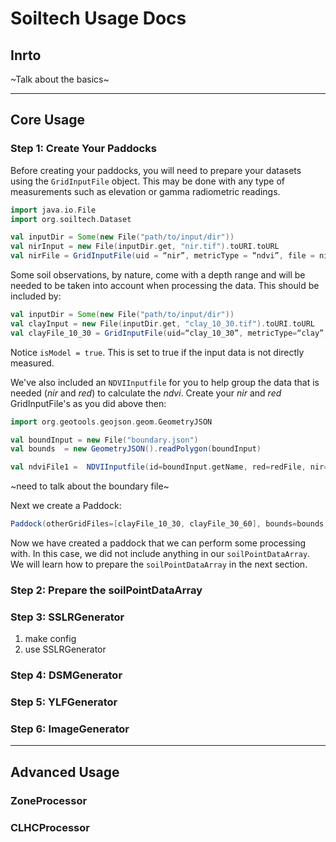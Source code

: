 # Soiltech Usage Docs

## Inrto

~Talk about the basics~

---

## Core Usage

### Step 1: Create Your Paddocks 

Before creating your paddocks, you will need to prepare your datasets using the `GridInputFile` object. This may be done with any type of measurements such as elevation or gamma radiometric readings. 


```scala
import java.io.File
import org.soiltech.Dataset

val inputDir = Some(new File("path/to/input/dir"))
val nirInput = new File(inputDir.get, "nir.tif").toURI.toURL
val nirFile = GridInputFile(uid = “nir”, metricType = “ndvi”, file = nirInput, fileType = MetricFormat.Tiff)
```

Some soil observations, by nature, come with a depth range and will be needed to be taken into account when processing the data. This should be included by:


```scala
val inputDir = Some(new File("path/to/input/dir"))
val clayInput = new File(inputDir.get, "clay_10_30.tif").toURI.toURL
val clayFile_10_30 = GridInputFile(uid=“clay_10_30”, metricType=“clay”, file=clayInput, fileType=MetricFormat.Tiff, depth=(10,30), isModel=true)
```

Notice `isModel = true`. This is set to true if the input data is not directly measured. 

We've also included an `NDVIInputfile` for you to help group the data that is needed (*nir* and *red*) to calculate the *ndvi*. Create your *nir* and *red* GridInputFile's as you did above then:

```scala
import org.geotools.geojson.geom.GeometryJSON

val boundInput = new File("boundary.json")
val bounds  = new GeometryJSON().readPolygon(boundInput)

val ndviFile1 =  NDVIInputfile(id=boundInput.getName, red=redFile, nir=nirFile, bounds=bounds)
```

~need to talk about the boundary file~

Next we create a Paddock:

```scala
Paddock(otherGridFiles=[clayFile_10_30, clayFile_30_60], bounds=bounds, soilPointDataArray=Seq(), ndviFile=[ndviFile1])
```

Now we have created a paddock that we can perform some processing with. In this case, we did not include anything in our `soilPointDataArray`. We will learn how to prepare the `soilPointDataArray` in the next section.

### Step 2: Prepare the soilPointDataArray

### Step 3: SSLRGenerator

1. make config
2. use SSLRGenerator

### Step 4: DSMGenerator

### Step 5: YLFGenerator

### Step 6: ImageGenerator

---

## Advanced Usage

### ZoneProcessor

### CLHCProcessor
